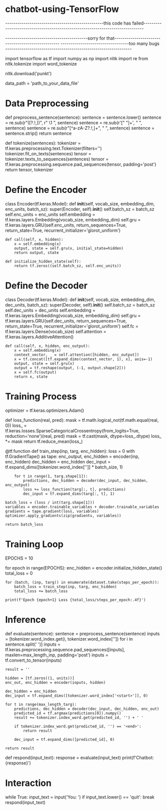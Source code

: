 # chatbot-using-TensorFlow

-------------------------------------------------this code has failed------------------------------------------------------------------------------

-----------------------------------------sorry for that--------------------------------------------------
----------------------------------too many bugs ---------------------------------------------------------------

import tensorflow as tf
import numpy as np
import nltk
import re
from nltk.tokenize import word_tokenize

nltk.download('punkt')

data_path = 'path_to_your_data_file'

# Data Preprocessing
def preprocess_sentence(sentence):
    sentence = sentence.lower()
    sentence = re.sub(r"([?.!,])", r" \1 ", sentence)
    sentence = re.sub(r'[" "]+', " ", sentence)
    sentence = re.sub(r"[^a-zA-Z?.!,]+", " ", sentence)
    sentence = sentence.strip()
    return sentence

def tokenize(sentences):
    tokenizer = tf.keras.preprocessing.text.Tokenizer(filters='')
    tokenizer.fit_on_texts(sentences)
    tensor = tokenizer.texts_to_sequences(sentences)
    tensor = tf.keras.preprocessing.sequence.pad_sequences(tensor, padding='post')
    return tensor, tokenizer

# Define the Encoder
class Encoder(tf.keras.Model):
    def __init__(self, vocab_size, embedding_dim, enc_units, batch_sz):
        super(Encoder, self).__init__()
        self.batch_sz = batch_sz
        self.enc_units = enc_units
        self.embedding = tf.keras.layers.Embedding(vocab_size, embedding_dim)
        self.gru = tf.keras.layers.GRU(self.enc_units,
                                       return_sequences=True,
                                       return_state=True,
                                       recurrent_initializer='glorot_uniform')

    def call(self, x, hidden):
        x = self.embedding(x)
        output, state = self.gru(x, initial_state=hidden)
        return output, state

    def initialize_hidden_state(self):
        return tf.zeros((self.batch_sz, self.enc_units))

# Define the Decoder
class Decoder(tf.keras.Model):
    def __init__(self, vocab_size, embedding_dim, dec_units, batch_sz):
        super(Decoder, self).__init__()
        self.batch_sz = batch_sz
        self.dec_units = dec_units
        self.embedding = tf.keras.layers.Embedding(vocab_size, embedding_dim)
        self.gru = tf.keras.layers.GRU(self.dec_units,
                                       return_sequences=True,
                                       return_state=True,
                                       recurrent_initializer='glorot_uniform')
        self.fc = tf.keras.layers.Dense(vocab_size)
        self.attention = tf.keras.layers.AdditiveAttention()

    def call(self, x, hidden, enc_output):
        x = self.embedding(x)
        context_vector, _ = self.attention([hidden, enc_output])
        x = tf.concat([tf.expand_dims(context_vector, 1), x], axis=-1)
        output, state = self.gru(x)
        output = tf.reshape(output, (-1, output.shape[2]))
        x = self.fc(output)
        return x, state

# Training Process
optimizer = tf.keras.optimizers.Adam()

def loss_function(real, pred):
    mask = tf.math.logical_not(tf.math.equal(real, 0))
    loss_ = tf.keras.losses.SparseCategoricalCrossentropy(from_logits=True, reduction='none')(real, pred)
    mask = tf.cast(mask, dtype=loss_.dtype)
    loss_ *= mask
    return tf.reduce_mean(loss_)

@tf.function
def train_step(inp, targ, enc_hidden):
    loss = 0
    with tf.GradientTape() as tape:
        enc_output, enc_hidden = encoder(inp, enc_hidden)
        dec_hidden = enc_hidden
        dec_input = tf.expand_dims([tokenizer.word_index['<start>']] * batch_size, 1)

        for t in range(1, targ.shape[1]):
            predictions, dec_hidden = decoder(dec_input, dec_hidden, enc_output)
            loss += loss_function(targ[:, t], predictions)
            dec_input = tf.expand_dims(targ[:, t], 1)

    batch_loss = (loss / int(targ.shape[1]))
    variables = encoder.trainable_variables + decoder.trainable_variables
    gradients = tape.gradient(loss, variables)
    optimizer.apply_gradients(zip(gradients, variables))

    return batch_loss

# Training Loop
EPOCHS = 10

for epoch in range(EPOCHS):
    enc_hidden = encoder.initialize_hidden_state()
    total_loss = 0

    for (batch, (inp, targ)) in enumerate(dataset.take(steps_per_epoch)):
        batch_loss = train_step(inp, targ, enc_hidden)
        total_loss += batch_loss

    print(f'Epoch {epoch+1} Loss {total_loss/steps_per_epoch:.4f}')

# Inference
def evaluate(sentence):
    sentence = preprocess_sentence(sentence)
    inputs = [tokenizer.word_index.get(i, tokenizer.word_index['<unk>']) for i in sentence.split(' ')]
    inputs = tf.keras.preprocessing.sequence.pad_sequences([inputs], maxlen=max_length_inp, padding='post')
    inputs = tf.convert_to_tensor(inputs)

    result = ''

    hidden = [tf.zeros((1, units))]
    enc_out, enc_hidden = encoder(inputs, hidden)

    dec_hidden = enc_hidden
    dec_input = tf.expand_dims([tokenizer.word_index['<start>']], 0)

    for t in range(max_length_targ):
        predictions, dec_hidden = decoder(dec_input, dec_hidden, enc_out)
        predicted_id = tf.argmax(predictions[0]).numpy()
        result += tokenizer.index_word.get(predicted_id, '') + ' '

        if tokenizer.index_word.get(predicted_id, '') == '<end>':
            return result

        dec_input = tf.expand_dims([predicted_id], 0)

    return result

def respond(input_text):
    response = evaluate(input_text)
    print(f'Chatbot: {response}')

# Interaction
while True:
    input_text = input('You: ')
    if input_text.lower() == 'quit':
        break
    respond(input_text)
